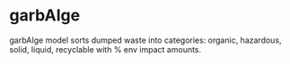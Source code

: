 # garbAIge
garbAIge model sorts dumped waste into categories: organic, hazardous, solid, liquid, recyclable with % env impact amounts.
